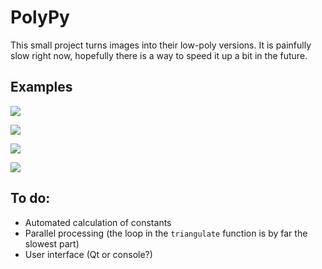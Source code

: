 # PolyPy

This small project turns images into their low-poly versions. It is painfully 
slow right now, hopefully there is a way to speed it up a bit in the future.

## Examples

![](https://raw.githubusercontent.com/louis-paul/polypy/master/examples/lena.jpg)

![](https://raw.githubusercontent.com/louis-paul/polypy/master/examples/lena3.jpg)

![](https://raw.githubusercontent.com/louis-paul/polypy/master/examples/sf.jpg)

![](https://raw.githubusercontent.com/louis-paul/polypy/master/examples/sf4.jpg)

## To do:

 - Automated calculation of constants
 - Parallel processing (the loop in the `triangulate` function is by far the slowest part)
 - User interface (Qt or console?)
